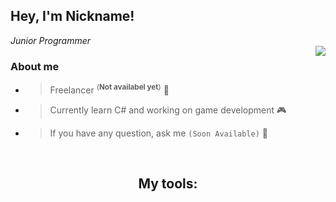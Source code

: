 ## Hey, I'm Nickname!
*<!--Web Developer /--> Junior Programmer*
<br>
<img align="right" src="https://github-readme-stats.vercel.app/api?username=nickn4medev&show_icons=true&theme=tokyonight">

### About me
+ > Freelancer <sup>(**Not availabel yet**)</sup> 👤<!--FrontEnd Engineer and BackEnd Engineer 💻-->
+ > Currently learn C# and working on game development 🎮
+ > If you have any question, ask me <!--[here](https://discord.com/)-->`(Soon Available)` 💬

<br>
<h2 align="center">My tools:</h2>
